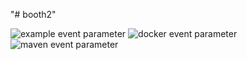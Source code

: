 "# booth2" 

![example event parameter](https://github.com/github/docs/actions/workflows/codeql.yml/badge.svg?event=push)
![docker event parameter](https://github.com/github/docs/actions/workflows/docker-publish.yml?event=push)
![maven event parameter](https://github.com/github/docs/actions/workflows/maven.yml?event=push)

